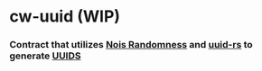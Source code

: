 # cw-uuid (WIP)


### Contract that utilizes [Nois Randomness](https://github.com/noislabs) and [uuid-rs](https://github.com/uuid-rs/uuid) to generate [UUIDS](https://datatracker.ietf.org/doc/html/rfc4122)
